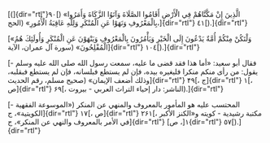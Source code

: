 [(]{dir="rtl"}۹۰[) «الَّذِينَ إِنْ مَكَّنَّاهُمْ فِي الْأَرْضِ أَقَامُوا الصَّلَاةَ وَآتَوُا الزَّكَاةَ
وَأَمَرُوا بِالْمَعْرُوفِ وَنَهَوْا عَنِ الْمُنْكَرِ وَلِلَّهِ عَاقِبَةُ الْأُمُورِ» (الحج،]{dir="rtl"}
٤١[).]{dir="rtl"}

[«وَلْتَكُنْ مِنْكُمْ أُمَّةٌ يَدْعُونَ إِلَى الْخَيْرِ وَيَأْمُرُونَ بِالْمَعْرُوفِ وَيَنْهَوْنَ عَنِ الْمُنْكَرِ
وَأُولَئِكَ هُمُ الْمُفْلِحُونَ» (سورة آل عمران، الآية]{dir="rtl"} ١٠٤[).]{dir="rtl"}

[- فقال أبو سعيد: «أما هذا فقد قضى ما عليه، سمعت رسول الله صلى الله عليه
وسلم يقول: من رأى منكم منكرا فليغيره بيده، فإن لم يستطع فبلسانه، فإن لم
يستطع فبقلبه، وذلك أضعف الإيمان» (صحيح مسلم، رقم الحديث]{dir="rtl"} ۴۹[،
ج]{dir="rtl"} ۱[، ص]{dir="rtl"} ۶۹[، الناشر: دار إحياء التراث العربي -
بيروت).]{dir="rtl"}

[- المحتسب عليه هو المأمور بالمعروف والمنهي عن المنكر («الموسوعة الفقهية
الكويتية»، ج]{dir="rtl"} ۱۷[، ص]{dir="rtl"} ۲۶۱[، مكتبة رشيدية - كويته
و«الكنز الأكبر في الأمر بالمعروف والنهي عن المنكر»، ج]{dir="rtl"} ١[،
ص]{dir="rtl"} ٥٧[).]{dir="rtl"}
